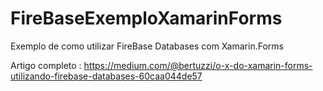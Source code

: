 # FireBaseExemploXamarinForms

Exemplo de como utilizar FireBase Databases com Xamarin.Forms

Artigo completo : https://medium.com/@bertuzzi/o-x-do-xamarin-forms-utilizando-firebase-databases-60caa044de57
